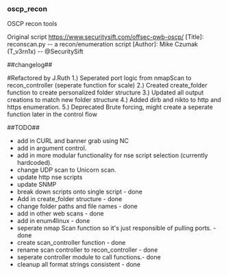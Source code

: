### oscp_recon
OSCP recon tools

Original script
https://www.securitysift.com/offsec-pwb-oscp/
[Title]: reconscan.py -- a recon/enumeration script
[Author]: Mike Czumak (T_v3rn1x) -- @SecuritySift

##changelog##

#Refactored by J.Ruth
1.) Seperated port logic from nmapScan to recon_controller (seperate function for scale)
2.) Created create_folder function to create personalized folder structure
3.) Updated all output creations to match new folder structure
4.) Added dirb and nikto to http and https enumeration.
5.) Deprecated Brute forcing, might create a seperate function later in the control flow

##TODO##
- add in CURL and banner grab using NC
- add in argument control.
- add in more modular functionality for nse script selection (currently hardcoded).
- change UDP scan to Unicorn scan.
- update http nse scripts 
- update SNMP
- break down scripts onto single script - done
- Add in create_folder structure - done
- change folder paths and file names - done
- add in other web scans - done
- add in enum4linux - done
- seperate nmap Scan function so it's just responsible of pulling ports. - done
- create scan_controller function - done
- rename scan controller to recon_controller - done 
- seperate controller module to call functions.- done
- cleanup  all format strings consistent - done
